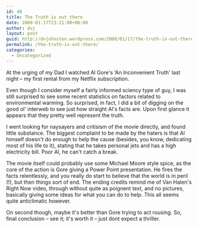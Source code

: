 ```yaml
---
id: 48
title: The Truth is out there
date: 2008-01-17T23:21:00+00:00
author: dvj
layout: post
guid: http://dvjohnston.wordpress.com/2008/01/17/the-truth-is-out-there/
permalink: /the-truth-is-out-there/
categories:
  - Uncategorized
---
```

At the urging of my Dad I watched Al Gore's &#8216;An Inconvenient Truth' last night &#8211; my first rental from my Netflix subscription. 

Even though I consider myself a fairly informed sciency type of guy, I was still surprised to see some recent statistics on factors related to environmental warming. So surprised, in fact, I did a bit of digging on the good ol' interweb to see just how straight Al's facts are. Upon first glance it appears that they pretty well represent the truth. 

I went looking for naysayers and critisism of the movie directly, and found little substance. The biggest complaint to be made by the haters is that Al himself doesn't do enough to help the cause (besides, you know, dedicating most of his life to it), stating that he takes personal jets and has a high electricity bill. Poor Al, he can't catch a break.

The movie itself could probably use some Michael Moore style spice, as the core of the action is Gore giving a Power Point presentation. He fires the facts relentlessly, and you really do start to believe that the world is in peril (!), but then things sort of end. The ending credits remind me of Van Halen's Right Now video, through without quite as poignent text, and no pictures, basically giving some ideas for what you can do to help. This all seems quite anticlimatic however. 

On second though, maybe it's better than Gore trying to act rousing. So, final conclusion &#8211; see it; it's worth it &#8211; just dont expect a thriller.